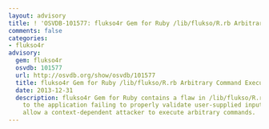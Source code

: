 ```yaml
---
layout: advisory
title: ! 'OSVDB-101577: flukso4r Gem for Ruby /lib/flukso/R.rb Arbitrary Command Execution'
comments: false
categories:
- flukso4r
advisory:
  gem: flukso4r
  osvdb: 101577
  url: http://osvdb.org/show/osvdb/101577
  title: flukso4r Gem for Ruby /lib/flukso/R.rb Arbitrary Command Execution
  date: 2013-12-31
  description: flukso4r Gem for Ruby contains a flaw in /lib/flukso/R.rb that is due
    to the application failing to properly validate user-supplied input. This may
    allow a context-dependent attacker to execute arbitrary commands.
---
```

